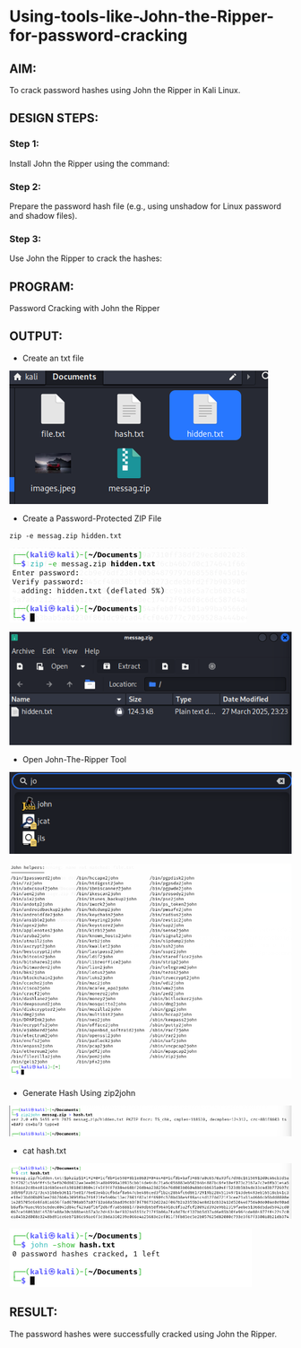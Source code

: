 # Using-tools-like-John-the-Ripper-for-password-cracking
## AIM:
To crack password hashes using John the Ripper in Kali Linux.

## DESIGN STEPS:
### Step 1:
Install John the Ripper using the command:

### Step 2:
Prepare the password hash file (e.g., using unshadow for Linux password and shadow files).


### Step 3:
Use John the Ripper to crack the hashes:

## PROGRAM:
Password Cracking with John the Ripper

## OUTPUT:
- Create an txt file 

![alt text](<Screenshot 2025-04-23 110209.png>)

- Create a Password-Protected ZIP File 
```
zip -e messag.zip hidden.txt
```
![alt text](<Screenshot 2025-04-23 105801.png>)

![alt text](<Screenshot 2025-04-23 110235.png>)


- Open John-The-Ripper Tool

![alt text](<Screenshot 2025-04-23 111002.png>)

![alt text](<Screenshot 2025-04-23 105016.png>)

- Generate Hash Using zip2john
 
![alt text](<Screenshot 2025-04-23 105715.png>)

- cat hash.txt

![alt text](<Screenshot 2025-04-23 105722.png>)

![alt text](<Screenshot 2025-04-23 105744.png>)


## RESULT:
The password hashes were successfully cracked using John the Ripper.
